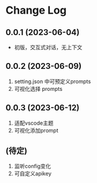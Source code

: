 # Change Log

## 0.0.1 (2023-06-04)

- 初版，交互式对话，无上下文

## 0.0.2 (2023-06-09)

1. setting.json 中可预定义prompts
2. 可视化选择 prompts

## 0.0.3 (2023-06-12)

1. 适配vscode主题
2. 可视化添加prompt

## (待定)

1. 监听config变化
2. 可自定义apikey